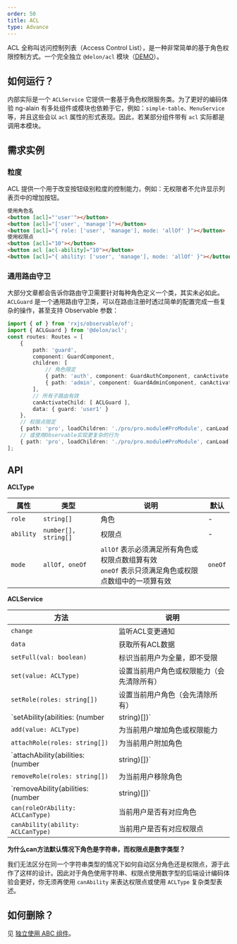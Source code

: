 ```yaml
---
order: 50
title: ACL
type: Advance
---
```


ACL 全称叫访问控制列表（Access Control List），是一种非常简单的基于角色权限控制方式。一个完全独立 `@delon/acl` 模块（[DEMO](//cipchk.github.io/ng-alain/#/logics/acl)）。

## 如何运行？

内部实际是一个 `ACLService` 它提供一套基于角色权限服务类。为了更好的编码体验 ng-alain 有多处组件或模块也依赖于它，例如：`simple-table`、`MenuService` 等，并且这些会以 `acl` 属性的形式表现。因此，若某部分组件带有 `acl` 实际都是调用本模块。

## 需求实例

### 粒度

ACL 提供一个用于改变按钮级别粒度的控制能力，例如：无权限者不允许显示列表页中的增加按钮。

```html
使用角色名
<button [acl]="'user'"></button>
<button [acl]="['user', 'manage']"></button>
<button [acl]="{ role: ['user', 'manage'], mode: 'allOf' }"></button>
使用权限点
<button [acl]="10"></button>
<button acl [acl-ability]="10"></button>
<button [acl]="{ ability: ['user', 'manage'], mode: 'allOf' }"></button>
```

### 通用路由守卫

大部分文章都会告诉你路由守卫需要针对每种角色定义一个类，其实未必如此。`ACLGuard` 是一个通用路由守卫类，可以在路由注册时透过简单的配置完成一些复杂的操作，甚至支持 Observable 参数：

```ts
import { of } from 'rxjs/observable/of';
import { ACLGuard } from '@delon/acl';
const routes: Routes = [
    {
        path: 'guard',
        component: GuardComponent,
        children: [
            // 角色限定
            { path: 'auth', component: GuardAuthComponent, canActivate: [ ACLGuard ], data: { guard: 'user1' } },
            { path: 'admin', component: GuardAdminComponent, canActivate: [ ACLGuard ], data: { guard: 'admin' } }
        ],
        // 所有子路由有效
        canActivateChild: [ ACLGuard ],
        data: { guard: 'user1' }
    },
    // 权限点限定
    { path: 'pro', loadChildren: './pro/pro.module#ProModule', canLoad: [ ACLGuard ], data: { guard: 1 } },
    // 或使用Observable实现更复杂的行为
    { path: 'pro', loadChildren: './pro/pro.module#ProModule', canLoad: [ ACLGuard ], data: { guard: of(false).pipe(map(v => 'admin')) } }
];
```

## API

**ACLType**

| 属性 | 类型 | 说明 | 默认 |
| --- | --- | --- | --- |
| `role` | `string[]` | 角色 | - |
| `ability` | `number[], string[]` | 权限点 | - |
| `mode` | `allOf, oneOf` | `allOf` 表示必须满足所有角色或权限点数组算有效<br>`oneOf` 表示只须满足角色或权限点数组中的一项算有效 | `oneOf` |

**ACLService**

| 方法 | 说明 |
| --- | --- |
| `change` | 监听ACL变更通知 |
| `data` | 获取所有ACL数据 |
| `setFull(val: boolean)` | 标识当前用户为全量，即不受限 |
| `set(value: ACLType)` | 设置当前用户角色或权限能力（会先清除所有） |
| `setRole(roles: string[])` | 设置当前用户角色（会先清除所有） |
| `setAbility(abilities: (number | string)[])` | 设置当前用户权限能力（会先清除所有） |
| `add(value: ACLType)` | 为当前用户增加角色或权限能力 |
| `attachRole(roles: string[])` | 为当前用户附加角色 |
| `attachAbility(abilities: (number | string)[])` | 为当前用户附加权限 |
| `removeRole(roles: string[])` | 为当前用户移除角色 |
| `removeAbility(abilities: (number | string)[])` | 为当前用户移除权限 |
| `can(roleOrAbility: ACLCanType)` | 当前用户是否有对应角色 |
| `canAbility(ability: ACLCanType)` | 当前用户是否有对应权限点 |

**为什么can方法默认情况下角色是字符串，而权限点是数字类型？**

我们无法区分在同一个字符串类型的情况下如何自动区分角色还是权限点，源于此作了这样的设计。因此对于角色使用字符串、权限点使用数字型的后端设计编码体验会更好，你无须再使用 `canAbility` 来表达权限点或使用 `ACLType` 复杂类型表述。

## 如何删除？

见 [独立使用 ABC 组件](/docs/use-components-alone)。
